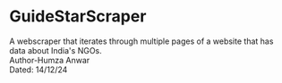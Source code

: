 # GuideStarScraper
A webscraper that iterates through multiple pages of a website that has data about India's NGOs.
<br>
Author-Humza Anwar
<br>
Dated: 14/12/24
